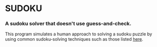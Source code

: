 # SUDOKU
### A sudoku solver that doesn't use guess-and-check.  
This program simulates a human approach to solving a sudoku puzzle by using common sudoku-solving techniques such as those listed [here](http://www.angusj.com/sudoku/hints.php).